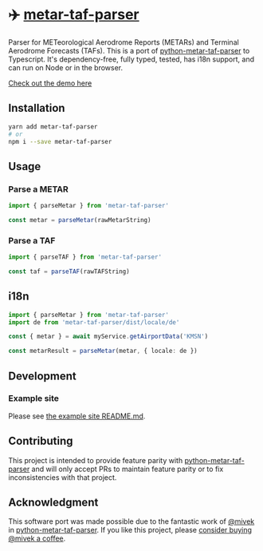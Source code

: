 # ✈️ [metar-taf-parser](https://aeharding.github.io/metar-taf-parser)

Parser for METeorological Aerodrome Reports (METARs) and Terminal Aerodrome Forecasts (TAFs). This is a port of [python-metar-taf-parser](https://github.com/mivek/python-metar-taf-parser) to Typescript. It's dependency-free, fully typed, tested, has i18n support, and can run on Node or in the browser.

[Check out the demo here](https://aeharding.github.io/metar-taf-parser)

## Installation

```sh
yarn add metar-taf-parser
# or
npm i --save metar-taf-parser
```

## Usage

### Parse a METAR

```ts
import { parseMetar } from 'metar-taf-parser'

const metar = parseMetar(rawMetarString)
```

### Parse a TAF

```ts
import { parseTAF } from 'metar-taf-parser'

const taf = parseTAF(rawTAFString)
```

## i18n

```ts
import { parseMetar } from 'metar-taf-parser'
import de from 'metar-taf-parser/dist/locale/de'

const { metar } = await myService.getAirportData('KMSN')

const metarResult = parseMetar(metar, { locale: de })
```

## Development

### Example site

Please see [the example site README.md](example/README.md).

## Contributing

This project is intended to provide feature parity with [python-metar-taf-parser](https://github.com/mivek/python-metar-taf-parser) and will only accept PRs to maintain feature parity or to fix inconsistencies with that project.

## Acknowledgment

This software port was made possible due to the fantastic work of [@mivek](https://github.com/mivek) in [python-metar-taf-parser](https://github.com/mivek/python-metar-taf-parser). If you like this project, please [consider buying @mivek a coffee](https://ko-fi.com/mivek).